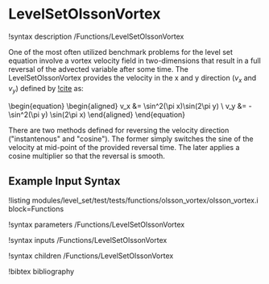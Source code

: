 # LevelSetOlssonVortex

!syntax description /Functions/LevelSetOlssonVortex

One of the most often utilized benchmark problems for the level set equation involve a vortex
velocity field in two-dimensions that result in a full reversal of the advected variable after some
time. The LevelSetOlssonVortex provides the velocity in the x and y direction ($v_x$ and $v_y$)
defined by [!cite](olsson2005conservative) as:

\begin{equation}
\begin{aligned}
v_x &= \sin^2(\pi x)\sin(2\pi y) \\
v_y &= -\sin^2(\pi y) \sin(2\pi x)
\end{aligned}
\end{equation}

There are two methods defined for reversing the velocity direction ("instantenous" and "cosine"). The
former simply switches the sine of the velocity at mid-point of the provided reversal time. The later
applies a cosine multiplier so that the reversal is smooth.

## Example Input Syntax

!listing modules/level_set/test/tests/functions/olsson_vortex/olsson_vortex.i block=Functions

!syntax parameters /Functions/LevelSetOlssonVortex

!syntax inputs /Functions/LevelSetOlssonVortex

!syntax children /Functions/LevelSetOlssonVortex


!bibtex bibliography
